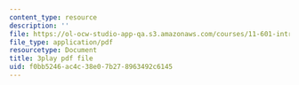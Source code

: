 ```yaml
---
content_type: resource
description: ''
file: https://ol-ocw-studio-app-qa.s3.amazonaws.com/courses/11-601-introduction-to-environmental-policy-and-planning-fall-2016/f0bb5246ac4c38e07b278963492c6145_blQBnH1kYZY.pdf
file_type: application/pdf
resourcetype: Document
title: 3play pdf file
uid: f0bb5246-ac4c-38e0-7b27-8963492c6145
---
```

